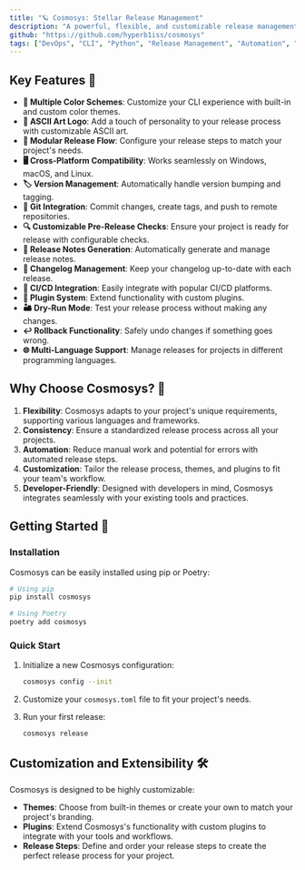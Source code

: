```yaml
---
title: "🪐 Cosmosys: Stellar Release Management"
description: "A powerful, flexible, and customizable release management tool designed to streamline your software deployment process."
github: "https://github.com/hyperb1iss/cosmosys"
tags: ["DevOps", "CLI", "Python", "Release Management", "Automation", "Git", "CI/CD"]
---
```


## Key Features 🚀

- **🌈 Multiple Color Schemes**: Customize your CLI experience with built-in and custom color themes.
- **🎨 ASCII Art Logo**: Add a touch of personality to your release process with customizable ASCII art.
- **🔧 Modular Release Flow**: Configure your release steps to match your project's needs.
- **🖥️ Cross-Platform Compatibility**: Works seamlessly on Windows, macOS, and Linux.
- **🏷️ Version Management**: Automatically handle version bumping and tagging.
- **🐙 Git Integration**: Commit changes, create tags, and push to remote repositories.
- **🔍 Customizable Pre-Release Checks**: Ensure your project is ready for release with configurable checks.
- **📝 Release Notes Generation**: Automatically generate and manage release notes.
- **📜 Changelog Management**: Keep your changelog up-to-date with each release.
- **🔗 CI/CD Integration**: Easily integrate with popular CI/CD platforms.
- **🧩 Plugin System**: Extend functionality with custom plugins.
- **🏜️ Dry-Run Mode**: Test your release process without making any changes.
- **↩️ Rollback Functionality**: Safely undo changes if something goes wrong.
- **🌐 Multi-Language Support**: Manage releases for projects in different programming languages.

## Why Choose Cosmosys? 🤔

1. **Flexibility**: Cosmosys adapts to your project's unique requirements, supporting various languages and frameworks.
2. **Consistency**: Ensure a standardized release process across all your projects.
3. **Automation**: Reduce manual work and potential for errors with automated release steps.
4. **Customization**: Tailor the release process, themes, and plugins to fit your team's workflow.
5. **Developer-Friendly**: Designed with developers in mind, Cosmosys integrates seamlessly with your existing tools and practices.

## Getting Started 🚀

### Installation

Cosmosys can be easily installed using pip or Poetry:

```bash
# Using pip
pip install cosmosys

# Using Poetry
poetry add cosmosys
```

### Quick Start

1. Initialize a new Cosmosys configuration:

   ```bash
   cosmosys config --init
   ```

2. Customize your `cosmosys.toml` file to fit your project's needs.

3. Run your first release:

   ```bash
   cosmosys release
   ```

## Customization and Extensibility 🛠️

Cosmosys is designed to be highly customizable:

- **Themes**: Choose from built-in themes or create your own to match your project's branding.
- **Plugins**: Extend Cosmosys's functionality with custom plugins to integrate with your tools and workflows.
- **Release Steps**: Define and order your release steps to create the perfect release process for your project.

